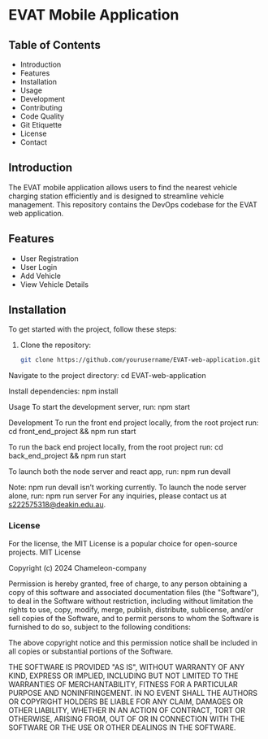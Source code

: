# EVAT Mobile Application

## Table of Contents
- Introduction
- Features
- Installation
- Usage
- Development
- Contributing
- Code Quality
- Git Etiquette
- License
- Contact

## Introduction
The EVAT mobile application allows users to find the nearest vehicle charging station efficiently and is designed to streamline vehicle management. This repository contains the DevOps codebase for the EVAT web application.

## Features
- User Registration
- User Login
- Add Vehicle
- View Vehicle Details

## Installation
To get started with the project, follow these steps:

1. Clone the repository:
   ```bash
   git clone https://github.com/yourusername/EVAT-web-application.git

Navigate to the project directory:
cd EVAT-web-application

Install dependencies:
npm install

Usage
To start the development server, run:
npm start

Development
To run the front end project locally, from the root project run:
cd front_end_project && npm run start

To run the back end project locally, from the root project run:
cd back_end_project && npm run start

To launch both the node server and react app, run:
npm run devall

Note: npm run devall isn’t working currently.
To launch the node server alone, run:
npm run server
For any inquiries, please contact us at s222575318@deakin.edu.au.
### License

For the license, the MIT License is a popular choice for open-source projects. 
MIT License

Copyright (c) 2024 Chameleon-company

Permission is hereby granted, free of charge, to any person obtaining a copy
of this software and associated documentation files (the "Software"), to deal
in the Software without restriction, including without limitation the rights
to use, copy, modify, merge, publish, distribute, sublicense, and/or sell
copies of the Software, and to permit persons to whom the Software is
furnished to do so, subject to the following conditions:

The above copyright notice and this permission notice shall be included in all
copies or substantial portions of the Software.

THE SOFTWARE IS PROVIDED "AS IS", WITHOUT WARRANTY OF ANY KIND, EXPRESS OR
IMPLIED, INCLUDING BUT NOT LIMITED TO THE WARRANTIES OF MERCHANTABILITY,
FITNESS FOR A PARTICULAR PURPOSE AND NONINFRINGEMENT. IN NO EVENT SHALL THE
AUTHORS OR COPYRIGHT HOLDERS BE LIABLE FOR ANY CLAIM, DAMAGES OR OTHER
LIABILITY, WHETHER IN AN ACTION OF CONTRACT, TORT OR OTHERWISE, ARISING FROM,
OUT OF OR IN CONNECTION WITH THE SOFTWARE OR THE USE OR OTHER DEALINGS IN THE
SOFTWARE.


